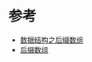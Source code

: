 # 参考
- [数据结构之后缀数组](http://dongxicheng.org/structure/suffix-array/)
- [后缀数组](https://www.cnblogs.com/gaochundong/p/suffix_array.html)